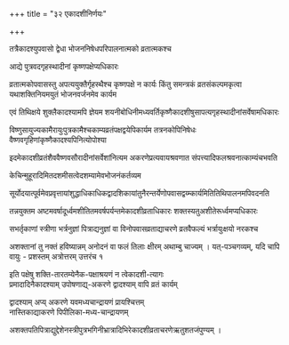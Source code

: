 +++
title = "३२  एकादशीनिर्णयः"

+++

तत्रैकादश्युपवासो द्वेधा भोजननिषेधपरिपालनात्मको व्रतात्मकश्च  

आद्ये पुत्रवद‌गृहस्थादीनां कृष्णपक्षेप्यधिकारः  

व्रतात्मकोपवासस्तु अपत्ययुक्तैर्गृहस्थैश्च कृष्णपक्षे न कार्यः किंतु समन्त्रकं व्रतसंकल्पमकृत्वा यथाशक्तिनियमयुतं भोजनवर्जनमेव कार्यम

एवं तिथिक्षये शुक्लैकादश्यामपि ज्ञेयम शयनीबोधिनीमध्यवर्तिकृष्णैकादशीषुसापत्यगृहस्थादीनांसर्वेषामधिकारः

विष्णुसायुज्यकामैरायुःपुत्रकामैश्चकाम्यव्रतंपक्षद्वयेपिकार्यम तत्रनकोपिनिषेधः वैष्णवगृहिणांकृष्णैकादश्यपिनित्योपोश्या

इदमेकादशीव्रतंशैववैष्णवसौरादीनांसर्वेशांनित्यम अकरणेप्रत्यवायश्रवणात संपत्त्यादिफलश्रवनात्काम्यंचभवति

केचिन्मुहूरादिमितदशमीसत्वेदशम्यामेवभोजनंकर्तव्यम

सूर्योदयात्पूर्वमेवप्रवृत्तायांशुद्धाधिकाधिकद्वादशिकायांतुनैरन्तर्येणोपवासद्वय्म्कार्यमितितिथिपालनमपिवदनति

तन्नयुक्तम अष्टमवर्षादूर्ध्वमशीतितमवर्षपर्यन्तमेकादशीव्रताधिकारः शक्तस्यतुअशीतेरूर्ध्वमप्यधिकारः

सभर्तृकाणां स्त्रीणा भर्त्रनुज्ञां पित्राद्यनुज्ञां वा विनोपवासव्रताद्याचरणे व्रतवैफल्यं भर्त्रायुःक्षयो नरकश्च  

अशक्तानां तु नक्तं हविष्यान्नम् अनोदनं वा फलं तिलाः क्षीरम् अथाम्बु चाज्यम् । यत्-पञ्चगव्यम्, यदि चापि वायुः - प्रशस्तम् अत्रोत्तरम् उत्तरंच १

इति पक्षेषु शक्ति-तारतम्येनैक-पक्षाश्रयणं न त्वेकादशी-त्यागः  
प्रमादादिनैकादश्याम् उपोषणाद्य्-अकरणे द्वादश्याम् वापि व्रतं कार्यम्

द्वादश्याम् अप्य् अकरणे यवमध्यचान्द्रायणं प्रायश्चित्तम्  
नास्तिकाद्याकरणे पिपीलिका-मध्य-चान्द्रायणम्

अशक्तपतिपित्राद्युद्देशेनस्त्रीपुत्रभगिनीभ्रात्रादिभिरेकादशीव्रताचरणेऋतुशतजंपुण्यम् ।
